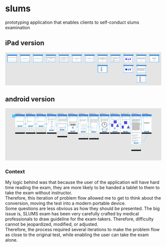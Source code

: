 # slums
prototyping application that enables clients to self-conduct slums examination  
  
## iPad version  
![alt text](images/problem-flow-ipad.png "problem-flow-ipad")  
  
  
## android version  
![alt text](images/problem-flow-android-phone.png "problem-flow-android-phone")  
  

### Context  
My logic behind was that because the user of the application will have hard time reading the exam, they are more likely to be handed a tablet to them to take the exam without instructor.  
Therefore, this iteration of problem flow allowed me to get to think about the conversion, moving the test into a modern portable device.  
Some questions are less obvious as how they should be presented. The big issue is, SLUMS exam has been very carefully crafted by medical professionals to draw guideline for the exam-takers. Therefore, difficulty cannot be jeopardized, modified, or adjusted.  
Therefore, the process required several iterations to make the problem flow as close to the original test, while enabling the user can take the exam alone.
